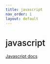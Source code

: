 ```yaml
---
title: javascript
nav_order: 1
layout: default
---
```


<h1 style="color:#0c0c0c;font-weight:500;">javascript</h1>

[Javascript docs]

[Javascript docs]: https://developer.mozilla.org/ko/docs/Web/JavaScript